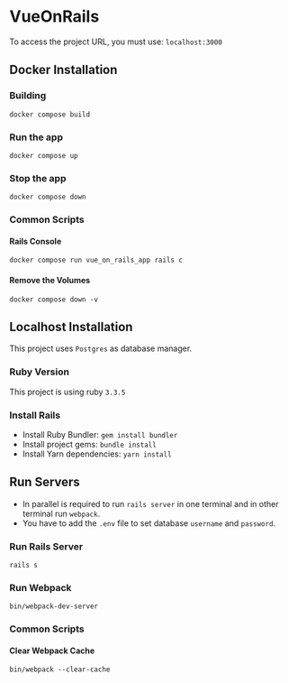 # VueOnRails
To access the project URL, you must use: `localhost:3000`

## Docker Installation
### Building
```
docker compose build
```
### Run the app
```
docker compose up
```
### Stop the app
```
docker compose down
```
### Common Scripts
#### Rails Console
```
docker compose run vue_on_rails_app rails c
```
#### Remove the Volumes
```
docker compose down -v
```

## Localhost Installation
This project uses `Postgres` as database manager.

### Ruby Version
This project is using ruby `3.3.5`
### Install Rails
- Install Ruby Bundler: `gem install bundler`
- Install project gems: `bundle install`
- Install Yarn dependencies: `yarn install`

## Run Servers
- In parallel is required to run `rails server` in one terminal and in other terminal run `webpack`.
- You have to add the `.env` file to set database `username` and `password`.

### Run Rails Server
```
rails s
```
### Run Webpack
```
bin/webpack-dev-server
```

### Common Scripts
#### Clear Webpack Cache
```
bin/webpack --clear-cache
```
